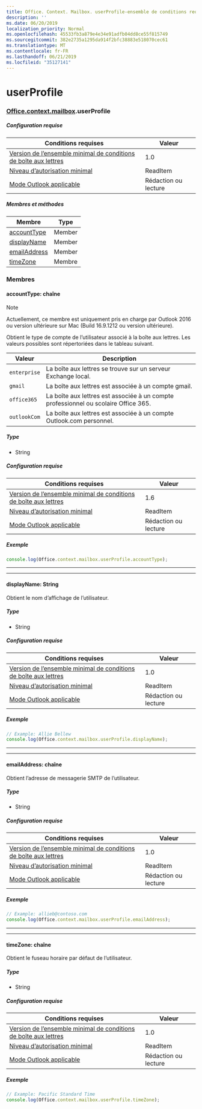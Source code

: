```yaml
---
title: Office. Context. Mailbox. userProfile-ensemble de conditions requises 1,7
description: ''
ms.date: 06/20/2019
localization_priority: Normal
ms.openlocfilehash: 45533fb3a879e4e34e91adfb04dd8ce55f815749
ms.sourcegitcommit: 382e2735a1295da914f2bfc38883e518070cec61
ms.translationtype: MT
ms.contentlocale: fr-FR
ms.lasthandoff: 06/21/2019
ms.locfileid: "35127141"
---
```

# <a name="userprofile"></a>userProfile

### <a name="officeofficemdcontextofficecontextmdmailboxofficecontextmailboxmduserprofile"></a>[Office](Office.md)[.context](Office.context.md)[.mailbox](Office.context.mailbox.md).userProfile

##### <a name="requirements"></a>Configuration requise

|Conditions requises| Valeur|
|---|---|
|[Version de l’ensemble minimal de conditions de boîte aux lettres](/office/dev/add-ins/reference/requirement-sets/outlook-api-requirement-sets)| 1.0|
|[Niveau d’autorisation minimal](/outlook/add-ins/understanding-outlook-add-in-permissions)| ReadItem|
|[Mode Outlook applicable](/outlook/add-ins/#extension-points)| Rédaction ou lecture|

##### <a name="members-and-methods"></a>Membres et méthodes

| Membre | Type |
|--------|------|
| [accountType](#accounttype-string) | Member |
| [displayName](#displayname-string) | Member |
| [emailAddress](#emailaddress-string) | Member |
| [timeZone](#timezone-string) | Membre |

### <a name="members"></a>Membres

#### <a name="accounttype-string"></a>accountType: chaîne

> [!NOTE]
> Actuellement, ce membre est uniquement pris en charge par Outlook 2016 ou version ultérieure sur Mac (Build 16.9.1212 ou version ultérieure).

Obtient le type de compte de l’utilisateur associé à la boîte aux lettres. Les valeurs possibles sont répertoriées dans le tableau suivant.

| Valeur | Description |
|-------|-------------|
| `enterprise` | La boîte aux lettres se trouve sur un serveur Exchange local. |
| `gmail` | La boîte aux lettres est associée à un compte gmail. |
| `office365` | La boîte aux lettres est associée à un compte professionnel ou scolaire Office 365. |
| `outlookCom` | La boîte aux lettres est associée à un compte Outlook.com personnel. |

##### <a name="type"></a>Type

*   String

##### <a name="requirements"></a>Configuration requise

|Conditions requises| Valeur|
|---|---|
|[Version de l’ensemble minimal de conditions de boîte aux lettres](/office/dev/add-ins/reference/requirement-sets/outlook-api-requirement-sets)| 1.6 |
|[Niveau d’autorisation minimal](/outlook/add-ins/understanding-outlook-add-in-permissions)| ReadItem|
|[Mode Outlook applicable](/outlook/add-ins/#extension-points)| Rédaction ou lecture|

##### <a name="example"></a>Exemple

```javascript
console.log(Office.context.mailbox.userProfile.accountType);
```

---
---

#### <a name="displayname-string"></a>displayName: String

Obtient le nom d’affichage de l’utilisateur.

##### <a name="type"></a>Type

*   String

##### <a name="requirements"></a>Configuration requise

|Conditions requises| Valeur|
|---|---|
|[Version de l’ensemble minimal de conditions de boîte aux lettres](/office/dev/add-ins/reference/requirement-sets/outlook-api-requirement-sets)| 1.0|
|[Niveau d’autorisation minimal](/outlook/add-ins/understanding-outlook-add-in-permissions)| ReadItem|
|[Mode Outlook applicable](/outlook/add-ins/#extension-points)| Rédaction ou lecture|

##### <a name="example"></a>Exemple

```javascript
// Example: Allie Bellew
console.log(Office.context.mailbox.userProfile.displayName);
```

---
---

#### <a name="emailaddress-string"></a>emailAddress: chaîne

Obtient l’adresse de messagerie SMTP de l’utilisateur.

##### <a name="type"></a>Type

*   String

##### <a name="requirements"></a>Configuration requise

|Conditions requises| Valeur|
|---|---|
|[Version de l’ensemble minimal de conditions de boîte aux lettres](/office/dev/add-ins/reference/requirement-sets/outlook-api-requirement-sets)| 1.0|
|[Niveau d’autorisation minimal](/outlook/add-ins/understanding-outlook-add-in-permissions)| ReadItem|
|[Mode Outlook applicable](/outlook/add-ins/#extension-points)| Rédaction ou lecture|

##### <a name="example"></a>Exemple

```javascript
// Example: allieb@contoso.com
console.log(Office.context.mailbox.userProfile.emailAddress);
```

---
---

#### <a name="timezone-string"></a>timeZone: chaîne

Obtient le fuseau horaire par défaut de l’utilisateur.

##### <a name="type"></a>Type

*   String

##### <a name="requirements"></a>Configuration requise

|Conditions requises| Valeur|
|---|---|
|[Version de l’ensemble minimal de conditions de boîte aux lettres](/office/dev/add-ins/reference/requirement-sets/outlook-api-requirement-sets)| 1.0|
|[Niveau d’autorisation minimal](/outlook/add-ins/understanding-outlook-add-in-permissions)| ReadItem|
|[Mode Outlook applicable](/outlook/add-ins/#extension-points)| Rédaction ou lecture|

##### <a name="example"></a>Exemple

```javascript
// Example: Pacific Standard Time
console.log(Office.context.mailbox.userProfile.timeZone);
```
